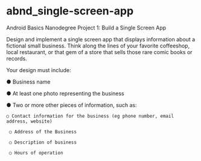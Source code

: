 # abnd_single-screen-app

Android Basics Nanodegree
Project 1: Build a Single Screen App

Design and implement a single screen app that displays information about a fictional small business. Think along the lines of your favorite coffeeshop, local restaurant, or that gem of a store that sells those rare comic books or records.

Your design must include:

● Business name

● At least one photo representing the business

● Two or more other pieces of information, such as:

    ○ Contact information for the business (eg phone number, email address, website)
  
     ○ Address of the Business
  
     ○ Description of business
  
     ○ Hours of operation
